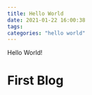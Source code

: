 ```yaml
---
title: Hello World
date: 2021-01-22 16:00:38
tags:
categories: "hello world"
---
```


Hello World!

<!-- more -->

# First Blog